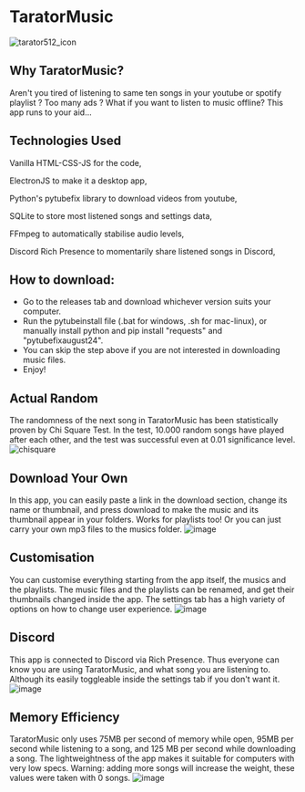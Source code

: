 # TaratorMusic
![tarator512_icon](https://github.com/user-attachments/assets/beb57a59-adab-411e-b2ef-723fd4d97997)

## Why TaratorMusic?
Aren't you tired of listening to same ten songs in your youtube or spotify playlist ? Too many ads ? What if you want to listen to music offline? This app runs to your aid...

## Technologies Used

Vanilla HTML-CSS-JS for the code, 

ElectronJS to make it a desktop app, 

Python's pytubefix library to download videos from youtube, 

SQLite to store most listened songs and settings data, 

FFmpeg to automatically stabilise audio levels, 

Discord Rich Presence to momentarily share listened songs in Discord,

## How to download:
- Go to the releases tab and download whichever version suits your computer.
- Run the pytubeinstall file (.bat for windows, .sh for mac-linux), or manually install python and pip install "requests" and "pytubefixaugust24".
- You can skip the step above if you are not interested in downloading music files.
- Enjoy!

## Actual Random
The randomness of the next song in TaratorMusic has been statistically proven by Chi Square Test. In the test, 10.000 random songs have played after each other, and the test was successful even at 0.01 significance level.
![chisquare](https://github.com/user-attachments/assets/42e0b42a-8c44-4605-8701-db20e302aff8)

## Download Your Own
In this app, you can easily paste a link in the download section, change its name or thumbnail, and press download to make the music and its thumbnail appear in your folders. Works for playlists too! Or you can just carry your own mp3 files to the musics folder.
![image](https://github.com/user-attachments/assets/eb5f1695-66aa-4cf3-b8f4-2533443963b1)


## Customisation
You can customise everything starting from the app itself, the musics and the playlists. The music files and the playlists can be renamed, and get their thumbnails changed inside the app. The settings tab has a high variety of options on how to change user experience.
![image](https://github.com/user-attachments/assets/f4ee7249-4eb0-425a-8efc-a17450a9ae54)


## Discord
This app is connected to Discord via Rich Presence. Thus everyone can know you are using TaratorMusic, and what song you are listening to. Although its easily toggleable inside the settings tab if you don't want it.
![image](https://github.com/user-attachments/assets/aa0a79e9-e7b0-433d-bc5a-bbbd8c1a1db8)


## Memory Efficiency
TaratorMusic only uses 75MB per second of memory while open, 95MB per second while listening to a song, and 125 MB per second while downloading a song. The lightweightness of the app makes it suitable for computers with very low specs. Warning: adding more songs will increase the weight, these values were taken with 0 songs.
![image](https://github.com/user-attachments/assets/20c7afed-efbf-4643-8fa9-282a2c4c960e)


